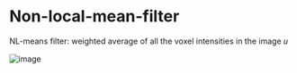 # Non-local-mean-filter

NL-means filter: weighted average of all the voxel intensities in the image 𝑢


![image](https://user-images.githubusercontent.com/118721799/211855824-831db4e7-b551-4ad6-b965-bcbcbe7ba1bd.png)

